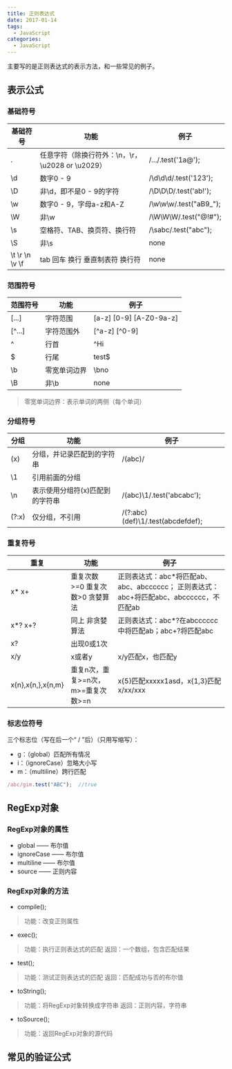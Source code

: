 ```yaml
---
title: 正则表达式
date: 2017-01-14
tags: 
  - JavaScript
categories: 
  - JavaScript
---
```


主要写的是正则表达式的表示方法，和一些常见的例子。

<!--more-->

## 表示公式

### 基础符号

|  基础符号   |  功能   |  例子   |
| --- | --- | --- |
|  .   |  任意字符（除换行符外：\n，\r，\u2028 or \u2029）   |  /.../.test('1a@');   |
|  \d   |  数字0 - 9   |  /\d\d\d/.test('123');   |
|  \D   |  非\d，即不是0 - 9的字符   |  /\D\D\D/.test('ab!');   |
|  \w   |  数字0 - 9，字母a-z和A-Z   |  /\w\w\w/.test("aB9\_");   |
|  \W   |  非\w   |  /\W\W\W/.test("@!#");   |
|  \s   |  空格符、TAB、换页符、换行符   |  /\sabc/.test("abc");   |
|  \S   |  非\s   |  none   |
|  \t \r \n \v \f   |  tab 回车 换行 垂直制表符 换行符   |  none   |

### 范围符号

|  范围符号   |  功能   |  例子   |
| --- | --- | --- |
|  [...]   |  字符范围   |  [a-z]  [0-9]  [A-Z0-9a-z]  |
|  [^...]   |  字符范围外   |  [^a-z]  [^0-9]    |
|  ^   |  行首   |  ^Hi   |
|  $   |  行尾   |  test$   |
|  \b   |  零宽单词边界   |  \bno   |
|  \B   |  非\b   |  none   |

> 零宽单词边界：表示单词的两侧（每个单词）

### 分组符号

|  分组   |  功能   |  例子   |
| --- | --- | --- |
|  (x)   |  分组，并记录匹配到的字符串   |  /(abc)/   |
|  \1   |  引用前面的分组   |     |
|  \n   |  表示使用分组符(x)匹配到的字符串   |  /(abc)\1/.test('abcabc');   |
|  (?:x)   |  仅分组，不引用   |  /(?:abc)(def)\1/.test(abcdefdef);   |

### 重复符号

|  重复   |  功能   |  例子   |
| --- | --- | --- |
|  x\*  x+   |  重复次数>=0  重复次数>0  贪婪算法  |  正则表达式：abc\*将匹配ab、abc、abcccccc； 正则表达式：abc+将匹配abc、abcccccc，不匹配ab   |
|  x\*?  x+?   |  同上 非贪婪算法  |   正则表达式：abc\*?在abcccccc中将匹配ab；abc+?将匹配abc   |
|  x?   |  出现0或1次   |     |
|  x/y   |  x或者y   |  x/y匹配x，也匹配y   |
|  x{n},x{n,},x{n,m}   |  重复n次，重复>=n次，m>=重复次数>=n   |   x{5}匹配xxxxx1asd，x{1,3}匹配x/xx/xxx  |

### 标志位符号

三个标志位（写在后一个“ / ”后）（只用写缩写）：

- g：（global）匹配所有情况
- i：（ignoreCase）忽略大小写
- m：（multiline）跨行匹配

```javascript
/abc/gim.test("ABC");  //true
```

## RegExp对象

### RegExp对象的属性

- global  ——  布尔值  
- ignoreCase  ——  布尔值
- multiline  ——  布尔值
- source  ——  正则内容

### RegExp对象的方法

- compile();

>功能：改变正则属性

- exec();

> 功能：执行正则表达式的匹配
> 返回：一个数组，包含匹配结果

- test();

> 功能：测试正则表达式的匹配
> 返回：匹配成功与否的布尔值

- toString();

> 功能：将RegExp对象转换成字符串
> 返回：正则内容，字符串

- toSource();

> 功能：返回RegExp对象的源代码

## 常见的验证公式
